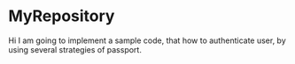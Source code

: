 # MyRepository
Hi I am going to implement a sample code, that how to authenticate user, by using several strategies of passport.
